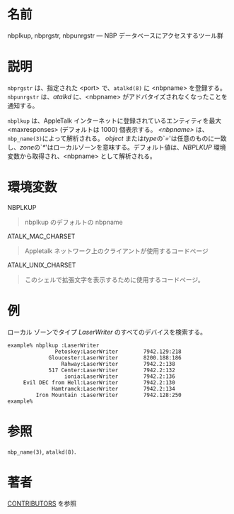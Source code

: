 # 名前

nbplkup, nbprgstr, nbpunrgstr — NBP データベースにアクセスするツール群

# 説明

`nbprgstr` は、指定された <port\> で、`atalkd(8)` に <nbpname\>
を登録する。`nbpunrgstr` は、*atalkd* に、<nbpname\>
がアドバタイズされなくなったことを通知する。

`nbplkup` は、AppleTalk インターネットに登録されているエンティティを最大
<maxresponses\> (デフォルトは 1000) 個表示する。 *<nbpname\>*
は、`nbp_name(3)`によって解析される。 *object*
または*type*の\`*=*'は任意のものに一致し、*zone*の\`*\**'はローカルゾーンを意味する。デフォルト値は、*NBPLKUP*
環境変数から取得され、<nbpname\> として解析される。

# 環境変数

NBPLKUP

> nbplkup のデフォルトの nbpname

ATALK_MAC_CHARSET

> Appletalk ネットワーク上のクライアントが使用するコードページ

ATALK_UNIX_CHARSET

> このシェルで拡張文字を表示するために使用するコードページ。

# 例

ローカル ゾーンでタイプ *LaserWriter* のすべてのデバイスを検索する。

    example% nbplkup :LaserWriter
                   Petoskey:LaserWriter        7942.129:218
                 Gloucester:LaserWriter        8200.188:186
                     Rahway:LaserWriter        7942.2:138
                 517 Center:LaserWriter        7942.2:132
                      ionia:LaserWriter        7942.2:136
         Evil DEC from Hell:LaserWriter        7942.2:130
                  Hamtramck:LaserWriter        7942.2:134
             Iron Mountain :LaserWriter        7942.128:250
    example%

# 参照

`nbp_name(3)`, `atalkd(8)`.

# 著者

[CONTRIBUTORS](https://netatalk.io/contributors) を参照
